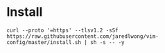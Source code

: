 Install
=======
```curl --proto '=https' --tlsv1.2 -sSf https://raw.githubusercontent.com/jaredlwong/vim-config/master/install.sh | sh -s -- -y```

